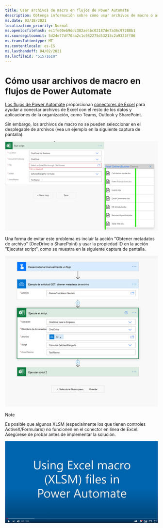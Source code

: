 ```yaml
---
title: Usar archivos de macro en flujos de Power Automate
description: Obtenga información sobre cómo usar archivos de macro o archivos xlsm en flujos de Power Automate.
ms.date: 03/18/2021
localization_priority: Normal
ms.openlocfilehash: ec1fe00eb9ddc382ae4bc02187de7a36c97288b1
ms.sourcegitcommit: 5d24e77df70aa2c1c982275d53213c2a9323ff86
ms.translationtype: MT
ms.contentlocale: es-ES
ms.lasthandoff: 04/02/2021
ms.locfileid: "51571610"
---
```

# <a name="how-to-use-macro-files-in-power-automate-flows"></a>Cómo usar archivos de macro en flujos de Power Automate

[Los flujos de Power Automate](https://flow.microsoft.com/) proporcionan [conectores de Excel](https://flow.microsoft.com/connectors/shared_excelonlinebusiness/excel-online-business/) para ayudar a conectar archivos de Excel con el resto de los datos y aplicaciones de la organización, como Teams, Outlook y SharePoint.

Sin embargo, los archivos de macro no se pueden seleccionar en el desplegable de archivos (vea un ejemplo en la siguiente captura de pantalla).

![Sin xlsm en la acción Ejecutar script](../images/no-xlsm.png)

Una forma de evitar este problema es incluir la acción "Obtener metadatos de archivo" (OneDrive o SharePoint) y usar la propiedad ID en la acción "Ejecutar script", como se muestra en la siguiente captura de pantalla.

![xlsm en la acción Ejecutar script](../images/xlsm-in-pa.png)

> [!NOTE]
> Es posible que algunos XLSM (especialmente los que tienen controles ActiveX/Formulario) no funcionen en el conector en línea de Excel. Asegúrese de probar antes de implementar la solución.

[![Ver vídeo sobre el uso de XLSM en la acción Ejecutar script](../images/xlsm-vid.png)](https://youtu.be/o-H9BbywJQQ "Vídeo sobre el uso de XLSM en la acción Ejecutar script")
